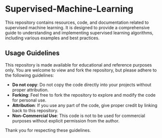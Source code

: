 # Supervised-Machine-Learning
This repository contains resources, code, and documentation related to supervised machine learning. It is designed to provide a comprehensive guide to understanding and implementing supervised learning algorithms, including various examples and best practices.


## Usage Guidelines

This repository is made available for educational and reference purposes only. You are welcome to view and fork the repository, but please adhere to the following guidelines:

- **Do not copy**: Do not copy the code directly into your projects without proper attribution.
- **Forking**: Feel free to fork the repository to explore and modify the code for personal use.
- **Attribution**: If you use any part of the code, give proper credit by linking back to this repository.
- **Non-Commercial Use**: This code is not to be used for commercial purposes without explicit permission from the author.

Thank you for respecting these guidelines.


